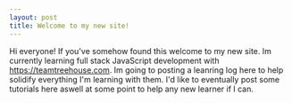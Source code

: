 ```yaml
---
layout: post
title: Welcome to my new site!
---
```


Hi everyone! If you've somehow found this welcome to my new site. Im currently learning full stack JavaScript development with https://teamtreehouse.com. Im going to posting a leanring log here to help solidify everything I'm learning with them. I'd like to eventually post some tutorials here aswell at some point to help any new learner if I can.
